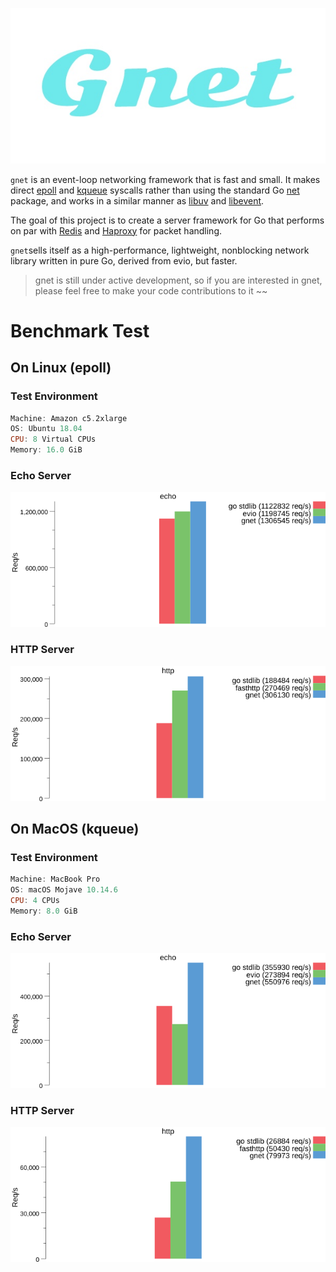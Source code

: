 <p align="center">
<img src="logo.png" alt="gnet">
</p>

`gnet` is an event-loop networking framework that is fast and small. It makes direct [epoll](https://en.wikipedia.org/wiki/Epoll) and [kqueue](https://en.wikipedia.org/wiki/Kqueue) syscalls rather than using the standard Go [net](https://golang.org/pkg/net/) package, and works in a similar manner as [libuv](https://github.com/libuv/libuv) and [libevent](https://github.com/libevent/libevent).

The goal of this project is to create a server framework for Go that performs on par with [Redis](http://redis.io) and [Haproxy](http://www.haproxy.org) for packet handling.

`gnet`sells itself as a high-performance, lightweight, nonblocking network library written in pure Go, derived from evio, but faster.

> gnet is still under active development, so if you are interested in gnet, please feel free to make your code contributions to it ~~

# Benchmark Test

## On Linux (epoll)

### Test Environment

```powershell
Machine: Amazon c5.2xlarge
OS: Ubuntu 18.04
CPU: 8 Virtual CPUs
Memory: 16.0 GiB
```



### Echo Server

![](benchmarks/results/echo_linux.png)

### HTTP Server

![](benchmarks/results/http_linux.png)

## On MacOS (kqueue)

### Test Environment

```powershell
Machine: MacBook Pro
OS: macOS Mojave 10.14.6
CPU: 4 CPUs
Memory: 8.0 GiB
```



### Echo Server

![](benchmarks/results/echo_mac.png)

### HTTP Server

![](benchmarks/results/http_mac.png)
